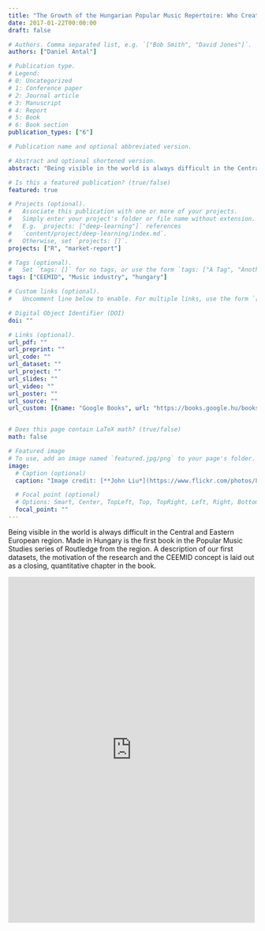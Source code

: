 ```yaml
---
title: "The Growth of the Hungarian Popular Music Repertoire: Who Creates It And How Does It Find An Audience"
date: 2017-01-22T00:00:00
draft: false

# Authors. Comma separated list, e.g. `["Bob Smith", "David Jones"]`.
authors: ["Daniel Antal"]

# Publication type.
# Legend:
# 0: Uncategorized
# 1: Conference paper
# 2: Journal article
# 3: Manuscript
# 4: Report
# 5: Book
# 6: Book section
publication_types: ["6"]

# Publication name and optional abbreviated version.

# Abstract and optional shortened version.
abstract: "Being visible in the world is always difficult in the Central and Eastern European region.  Made in Hungary is the first book in the Popular Music Studies series of Routledge from the region.   A description of our first datasets, the motivation of the research and the CEEMID concept is laid out as a closing, quantitative chapter in the book."

# Is this a featured publication? (true/false)
featured: true

# Projects (optional).
#   Associate this publication with one or more of your projects.
#   Simply enter your project's folder or file name without extension.
#   E.g. `projects: ["deep-learning"]` references 
#   `content/project/deep-learning/index.md`.
#   Otherwise, set `projects: []`.
projects: ["R", "market-report"]

# Tags (optional).
#   Set `tags: []` for no tags, or use the form `tags: ["A Tag", "Another Tag"]` for one or more tags.
tags: ["CEEMID", "Music industry", "hungary"]

# Custom links (optional).
#   Uncomment line below to enable. For multiple links, use the form `[{...}, {...}, {...}]`.

# Digital Object Identifier (DOI)
doi: ""

# Links (optional).
url_pdf: ""
url_preprint: ""
url_code: ""
url_dataset: ""
url_project: ""
url_slides: ""
url_video: ""
url_poster: ""
url_source: ""
url_custom: [{name: "Google Books", url: "https://books.google.hu/books?id=9KvZDQAAQBAJ&hl=en"}]


# Does this page contain LaTeX math? (true/false)
math: false

# Featured image
# To use, add an image named `featured.jpg/png` to your page's folder. 
image:
  # Caption (optional)
  caption: "Image credit: [**John Liu*](https://www.flickr.com/photos/8047705@N02/5427063703/)"

  # Focal point (optional)
  # Options: Smart, Center, TopLeft, Top, TopRight, Left, Right, BottomLeft, Bottom, BottomRight
  focal_point: ""
---
```


Being visible in the world is always difficult in the Central and Eastern European region.  Made in Hungary is the first book in the Popular Music Studies series of Routledge from the region.   A description of our first datasets, the motivation of the research and the CEEMID concept is laid out as a closing, quantitative chapter in the book.

<iframe frameborder="0" scrolling="no" style="border:0px" src="https://books.google.hu/books?id=9KvZDQAAQBAJ&lpg=PA1980&pg=PA1980&output=embed" width=500 height=700></iframe>
